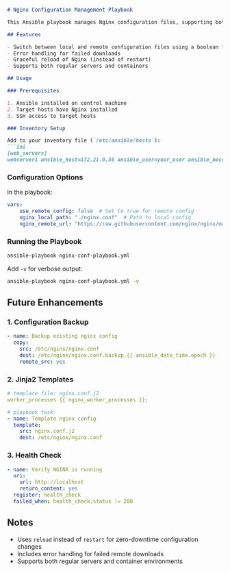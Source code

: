 ```markdown
# Nginx Configuration Management Playbook

This Ansible playbook manages Nginx configuration files, supporting both local and remote configuration sources.

## Features

- Switch between local and remote configuration files using a boolean flag
- Error handling for failed downloads
- Graceful reload of Nginx (instead of restart)
- Supports both regular servers and containers

## Usage

### Prerequisites

1. Ansible installed on control machine
2. Target hosts have Nginx installed
3. SSH access to target hosts

### Inventory Setup

Add to your inventory file (`/etc/ansible/hosts`):
```ini
[web_servers]
webserver1 ansible_host=172.21.0.56 ansible_user=your_user ansible_become_password=your_password
```

### Configuration Options

In the playbook:
```yaml
vars:
    use_remote_config: false  # Set to true for remote config
    nginx_local_path: "./nginx.conf"  # Path to local config
    nginx_remote_url: "https://raw.githubusercontent.com/nginx/nginx/master/conf/nginx.conf"
```

### Running the Playbook

```bash
ansible-playbook nginx-conf-playbook.yml
```

Add `-v` for verbose output:
```bash
ansible-playbook nginx-conf-playbook.yml -v
```

## Future Enhancements

### 1. Configuration Backup
```yaml
- name: Backup existing nginx config
  copy:
    src: /etc/nginx/nginx.conf
    dest: /etc/nginx/nginx.conf.backup.{{ ansible_date_time.epoch }}
    remote_src: yes
```

### 2. Jinja2 Templates
```yaml
# template file: nginx.conf.j2
worker_processes {{ nginx_worker_processes }};

# playbook task:
- name: Template nginx config
  template:
    src: nginx.conf.j2
    dest: /etc/nginx/nginx.conf
```

### 3. Health Check
```yaml
- name: Verify NGINX is running
  uri:
    url: http://localhost
    return_content: yes
  register: health_check
  failed_when: health_check.status != 200
```

## Notes

- Uses `reload` instead of `restart` for zero-downtime configuration changes
- Includes error handling for failed remote downloads
- Supports both regular servers and container environments
